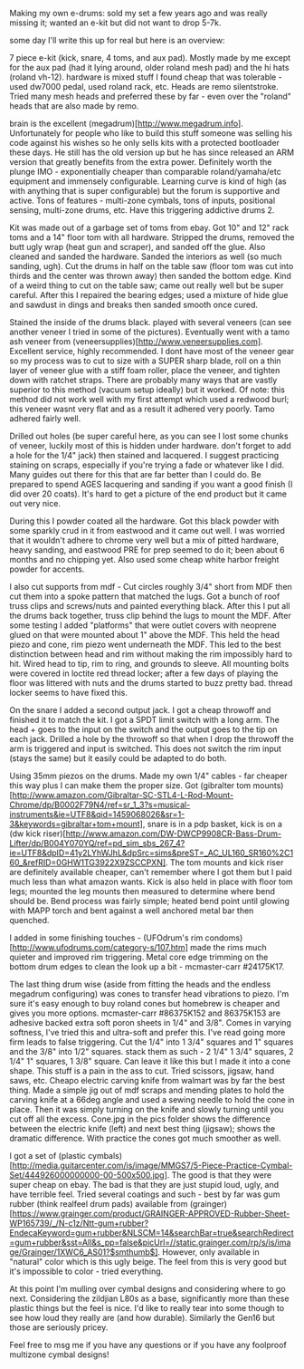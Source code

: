 Making my own e-drums: sold my set a few years ago and was really missing it; wanted an e-kit but did not want to drop 5-7k.

some day I'll write this up for real but here is an overview:

7 piece e-kit (kick, snare, 4 toms, and aux pad). Mostly made by me except for the aux pad (had it lying around, older roland mesh pad) and the hi hats (roland vh-12). hardware is mixed stuff I found cheap that was tolerable - used dw7000 pedal, used roland rack, etc. Heads are remo silentstroke. Tried many mesh heads and preferred these by far - even over the "roland" heads that are also made by remo. 

brain is the excellent (megadrum)[http://www.megadrum.info]. Unfortunately for people who like to build this stuff someone was selling his code against his wishes so he only sells kits with a protected bootloader these days. He still has the old version up but he has since released an ARM version that greatly benefits from the extra power. Definitely worth the plunge IMO - exponentially cheaper than comparable roland/yamaha/etc equipment and immensely configurable. Learning curve is kind of high (as with anything that is super configurable) but the forum is supportive and active. Tons of features - multi-zone cymbals, tons of inputs, positional sensing, multi-zone drums, etc. Have this triggering addictive drums 2.

Kit was made out of a garbage set of toms from ebay. Got 10" and 12" rack toms and a 14" floor tom with all hardware. Stripped the drums, removed the butt ugly wrap (heat gun and scraper), and sanded off the glue. Also cleaned and sanded the hardware. Sanded the interiors as well (so much sanding, ugh). Cut the drums in half on the table saw (floor tom was cut into thirds and the center was thrown away) then sanded the bottom edge. Kind of a weird thing to cut on the table saw; came out really well but be super careful. After this I repaired the bearing edges; used a mixture of hide glue and sawdust in dings and breaks then sanded smooth once cured. 

Stained the inside of the drums black. played with several veneers (can see another veneer I tried in some of the pictures). Eventually went with a tamo ash veneer from (veneersupplies)[http://www.veneersupplies.com]. Excellent service, highly recommended. I dont have most of the veneer gear so my process was to cut to size with a SUPER sharp blade, roll on a thin layer of veneer glue with a stiff foam roller, place the veneer, and tighten down with ratchet straps. There are probably many ways that are vastly superior to this method (vacuum setup ideally) but it worked. Of note: this method did not work well with my first attempt which used a redwood burl; this veneer wasnt very flat and as a result it adhered very poorly. Tamo adhered fairly well. 

Drilled out holes (be super careful here, as you can see I lost some chunks of veneer, luckily most of this is hidden under hardware. don't forget to add a hole for the 1/4" jack) then stained and lacquered. I suggest practicing staining on scraps, especially if you're trying a fade or whatever like I did. Many guides out there for this that are far better than I could do. Be prepared to spend AGES lacquering and sanding if you want a good finish (I did over 20 coats). It's hard to get a picture of the end product but it came out very nice.

During this I powder coated all the hardware. Got this black powder with some sparkly crud in it from eastwood and it came out well. I was worried that it wouldn't adhere to chrome very well but a mix of pitted hardware, heavy sanding, and eastwood PRE for prep seemed to do it; been about 6 months and no chipping yet. Also used some cheap white harbor freight powder for accents.

I also cut supports from mdf - Cut circles roughly 3/4" short from MDF then cut them into a spoke pattern that matched the lugs. Got a bunch of roof truss clips and screws/nuts and painted everything black. After this I put all the drums back together, truss clip behind the lugs to mount the MDF. After some testing I added "platforms" that were outlet covers with neoprene glued on that were mounted about 1" above the MDF. This held the head piezo and cone, rim piezo went underneath the MDF. This led to the best distinction between head and rim without making the rim impossibly hard to hit. Wired head to tip, rim to ring, and grounds to sleeve. All mounting bolts were covered in loctite red thread locker; after a few days of playing the floor was littered with nuts and the drums started to buzz pretty bad. thread locker seems to have fixed this. 

On the snare I added a second output jack. I got a cheap throwoff and finished it to match the kit. I got a SPDT limit switch with a long arm. The head + goes to the input on the switch and the output goes to the tip on each jack. Drilled a hole by the throwoff so that when I drop the throwoff the arm is triggered and input is switched. This does not switch the rim input (stays the same) but it easily could be adapted to do both.

Using 35mm piezos on the drums. Made my own 1/4" cables - far cheaper this way plus I can make them the proper size. Got (gibralter tom mounts)[http://www.amazon.com/Gibraltar-SC-STL4-L-Rod-Mount-Chrome/dp/B0002F79N4/ref=sr_1_3?s=musical-instruments&ie=UTF8&qid=1459068026&sr=1-3&keywords=gibraltar+tom+mount], snare is in a pdp basket, kick is on a (dw kick riser)[http://www.amazon.com/DW-DWCP9908CR-Bass-Drum-Lifter/dp/B004Y070YQ/ref=pd_sim_sbs_267_4?ie=UTF8&dpID=41y2LYhWJhL&dpSrc=sims&preST=_AC_UL160_SR160%2C160_&refRID=0GHW1TG3922X9ZSCCPXN]. The tom mounts and kick riser are definitely available cheaper, can't remember where I got them but I paid much less than what amazon wants. Kick is also held in place with floor tom legs; mounted the leg mounts then measured to determine where bend should be. Bend process was fairly simple; heated bend point until glowing with MAPP torch and bent against a well anchored metal bar then quenched. 

I added in some finishing touches - (UFOdrum's rim condoms)[http://www.ufodrums.com/category-s/107.htm] made the rims much quieter and improved rim triggering. Metal core edge trimming on the bottom drum edges to clean the look up a bit - mcmaster-carr #24175K17. 

The last thing drum wise (aside from fitting the heads and the endless megadrum configuring) was cones to transfer head vibrations to piezo. I'm sure it's easy enough to buy roland cones but homebrew is cheaper and gives you more options. mcmaster-carr #86375K152 and 86375K153 are adhesive backed extra soft poron sheets in 1/4" and 3/8". Comes in varying softness, I've tried this and ultra-soft and prefer this. I've read going more firm leads to false triggering. Cut the 1/4" into 1 3/4" squares and 1" squares and the 3/8" into 1/2" squares. stack them as such - 2 1/4" 1 3/4" squares, 2 1/4" 1" squares, 1 3/8" square. Can leave it like this but I made it into a cone shape. This stuff is a pain in the ass to cut. Tried scissors, jigsaw, hand saws, etc. Cheapo electric carving knife from walmart was by far the best thing. Made a simple jig out of mdf scraps and mending plates to hold the carving knife at a 66deg angle and used a sewing needle to hold the cone in place. Then it was simply turning on the knife and slowly turning until you cut off all the excess. Cone.jpg in the pics folder shows the difference between the electric knife (left) and next best thing (jigsaw); shows the dramatic difference. With practice the cones got much smoother as well.

I got a set of (plastic cymbals)[http://media.guitarcenter.com/is/image/MMGS7/5-Piece-Practice-Cymbal-Set/444926000000000-00-500x500.jpg]. The good is that they were super cheap on ebay. The bad is that they are just stupid loud, ugly, and have terrible feel. Tried several coatings and such - best by far was gum rubber (think realfeel drum pads) available from (grainger)[https://www.grainger.com/product/GRAINGER-APPROVED-Rubber-Sheet-WP165739/_/N-c1z/Ntt-gum+rubber?EndecaKeyword=gum+rubber&NLSCM=14&searchBar=true&searchRedirect=gum+rubber&sst=All&s_pp=false&picUrl=//static.grainger.com/rp/s/is/image/Grainger/1XWC6_AS01?$smthumb$]. However, only available in "natural" color which is this ugly beige. The feel from this is very good but it's impossible to color - tried everything. 

At this point I'm mulling over cymbal designs and considering where to go next. Considering the zildjian L80s as a base, significantly more than these plastic things but the feel is nice. I'd like to really tear into some though to see how loud they really are (and how durable). Similarly the Gen16 but those are seriously pricey.

Feel free to msg me if you have any questions or if you have any foolproof multizone cymbal designs!

